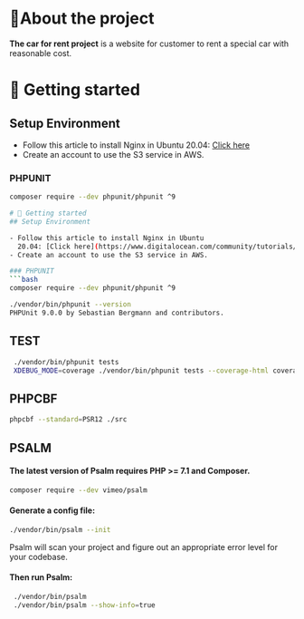 # 🥇About the project
**The car for rent project**  is a website for customer to rent a special car with reasonable cost.
# 🎉 Getting started
## Setup Environment

- Follow this article to install Nginx in Ubuntu
  20.04: [Click here](https://www.digitalocean.com/community/tutorials/how-to-install-nginx-on-ubuntu-20-04)
- Create an account to use the S3 service in AWS.

### PHPUNIT
```bash
composer require --dev phpunit/phpunit ^9

# 🎉 Getting started
## Setup Environment

- Follow this article to install Nginx in Ubuntu
  20.04: [Click here](https://www.digitalocean.com/community/tutorials/how-to-install-nginx-on-ubuntu-20-04)
- Create an account to use the S3 service in AWS.

### PHPUNIT
```bash
composer require --dev phpunit/phpunit ^9

./vendor/bin/phpunit --version
PHPUnit 9.0.0 by Sebastian Bergmann and contributors.
 ```
## TEST
```bash
 ./vendor/bin/phpunit tests
 XDEBUG_MODE=coverage ./vendor/bin/phpunit tests --coverage-html coverage
```
## PHPCBF
```bash
phpcbf --standard=PSR12 ./src
```
## PSALM

####  The latest version of Psalm requires PHP >= 7.1 and Composer.
```bash
composer require --dev vimeo/psalm
```
#### Generate a config file:
```bash
./vendor/bin/psalm --init
````
Psalm will scan your project and figure out an appropriate error level for your codebase.
#### Then run Psalm:
```bash
 ./vendor/bin/psalm
 ./vendor/bin/psalm --show-info=true
```
